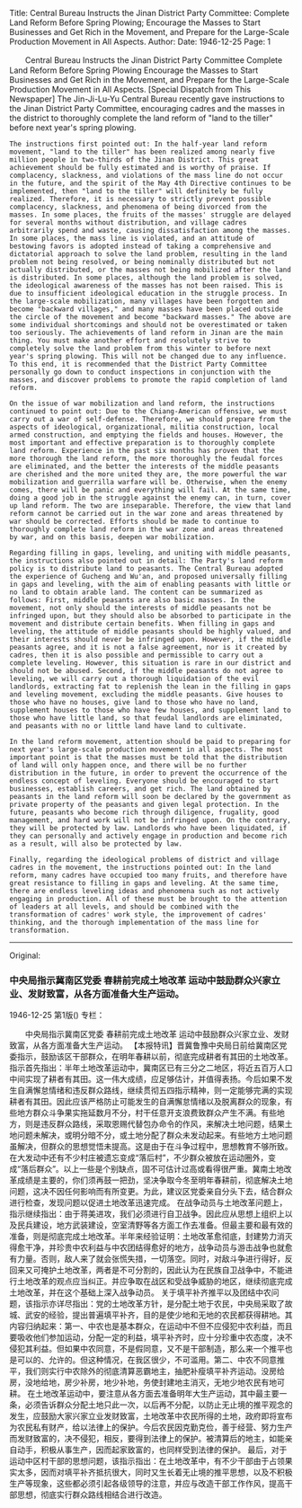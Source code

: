 Title: Central Bureau Instructs the Jinan District Party Committee: Complete Land Reform Before Spring Plowing; Encourage the Masses to Start Businesses and Get Rich in the Movement, and Prepare for the Large-Scale Production Movement in All Aspects.
Author:
Date: 1946-12-25
Page: 1

　　Central Bureau Instructs the Jinan District Party Committee
    Complete Land Reform Before Spring Plowing
    Encourage the Masses to Start Businesses and Get Rich in the Movement, and Prepare for the Large-Scale Production Movement in All Aspects.
    [Special Dispatch from This Newspaper] The Jin-Ji-Lu-Yu Central Bureau recently gave instructions to the Jinan District Party Committee, encouraging cadres and the masses in the district to thoroughly complete the land reform of "land to the tiller" before next year's spring plowing.

    The instructions first pointed out: In the half-year land reform movement, "land to the tiller" has been realized among nearly five million people in two-thirds of the Jinan District. This great achievement should be fully estimated and is worthy of praise. If complacency, slackness, and violations of the mass line do not occur in the future, and the spirit of the May 4th Directive continues to be implemented, then "land to the tiller" will definitely be fully realized. Therefore, it is necessary to strictly prevent possible complacency, slackness, and phenomena of being divorced from the masses. In some places, the fruits of the masses' struggle are delayed for several months without distribution, and village cadres arbitrarily spend and waste, causing dissatisfaction among the masses. In some places, the mass line is violated, and an attitude of bestowing favors is adopted instead of taking a comprehensive and dictatorial approach to solve the land problem, resulting in the land problem not being resolved, or being nominally distributed but not actually distributed, or the masses not being mobilized after the land is distributed. In some places, although the land problem is solved, the ideological awareness of the masses has not been raised. This is due to insufficient ideological education in the struggle process. In the large-scale mobilization, many villages have been forgotten and become "backward villages," and many masses have been placed outside the circle of the movement and become "backward masses." The above are some individual shortcomings and should not be overestimated or taken too seriously. The achievements of land reform in Jinan are the main thing. You must make another effort and resolutely strive to completely solve the land problem from this winter to before next year's spring plowing. This will not be changed due to any influence. To this end, it is recommended that the District Party Committee personally go down to conduct inspections in conjunction with the masses, and discover problems to promote the rapid completion of land reform.

    On the issue of war mobilization and land reform, the instructions continued to point out: Due to the Chiang-American offensive, we must carry out a war of self-defense. Therefore, we should prepare from the aspects of ideological, organizational, militia construction, local armed construction, and emptying the fields and houses. However, the most important and effective preparation is to thoroughly complete land reform. Experience in the past six months has proven that the more thorough the land reform, the more thoroughly the feudal forces are eliminated, and the better the interests of the middle peasants are cherished and the more united they are, the more powerful the war mobilization and guerrilla warfare will be. Otherwise, when the enemy comes, there will be panic and everything will fail. At the same time, doing a good job in the struggle against the enemy can, in turn, cover up land reform. The two are inseparable. Therefore, the view that land reform cannot be carried out in the war zone and areas threatened by war should be corrected. Efforts should be made to continue to thoroughly complete land reform in the war zone and areas threatened by war, and on this basis, deepen war mobilization.

    Regarding filling in gaps, leveling, and uniting with middle peasants, the instructions also pointed out in detail: The Party's land reform policy is to distribute land to peasants. The Central Bureau adopted the experience of Gucheng and Wu'an, and proposed universally filling in gaps and leveling, with the aim of enabling peasants with little or no land to obtain arable land. The content can be summarized as follows: First, middle peasants are also basic masses. In the movement, not only should the interests of middle peasants not be infringed upon, but they should also be absorbed to participate in the movement and distribute certain benefits. When filling in gaps and leveling, the attitude of middle peasants should be highly valued, and their interests should never be infringed upon. However, if the middle peasants agree, and it is not a false agreement, nor is it created by cadres, then it is also possible and permissible to carry out a complete leveling. However, this situation is rare in our district and should not be abused. Second, if the middle peasants do not agree to leveling, we will carry out a thorough liquidation of the evil landlords, extracting fat to replenish the lean in the filling in gaps and leveling movement, excluding the middle peasants. Give houses to those who have no houses, give land to those who have no land, supplement houses to those who have few houses, and supplement land to those who have little land, so that feudal landlords are eliminated, and peasants with no or little land have land to cultivate.

    In the land reform movement, attention should be paid to preparing for next year's large-scale production movement in all aspects. The most important point is that the masses must be told that the distribution of land will only happen once, and there will be no further distribution in the future, in order to prevent the occurrence of the endless concept of leveling. Everyone should be encouraged to start businesses, establish careers, and get rich. The land obtained by peasants in the land reform will soon be declared by the government as private property of the peasants and given legal protection. In the future, peasants who become rich through diligence, frugality, good management, and hard work will not be infringed upon. On the contrary, they will be protected by law. Landlords who have been liquidated, if they can personally and actively engage in production and become rich as a result, will also be protected by law.

    Finally, regarding the ideological problems of district and village cadres in the movement, the instructions pointed out: In the land reform, many cadres have occupied too many fruits, and therefore have great resistance to filling in gaps and leveling. At the same time, there are endless leveling ideas and phenomena such as not actively engaging in production. All of these must be brought to the attention of leaders at all levels, and should be combined with the transformation of cadres' work style, the improvement of cadres' thinking, and the thorough implementation of the mass line for transformation.



<hr /> 

Original: 


### 中央局指示冀南区党委  春耕前完成土地改革  运动中鼓励群众兴家立业、发财致富，从各方面准备大生产运动。

1946-12-25
第1版()
专栏：

　　中央局指示冀南区党委
    春耕前完成土地改革
    运动中鼓励群众兴家立业、发财致富，从各方面准备大生产运动。
    【本报特讯】晋冀鲁豫中央局日前给冀南区党委指示，鼓励该区干部群众，在明年春耕以前，彻底完成耕者有其田的土地改革。
    指示首先指出：半年土地改革运动中，冀南区已有三分之二地区，将近五百万人口中间实现了耕者有其田。这一伟大成绩，应足够估计，并值得表扬。今后如果不发生自满懈怠情绪和违反群众路线，继续贯彻五四指示精神，则一定能够完满的实现耕者有其田。因此应该严格防止可能发生的自满懈怠情绪以及脱离群众的现象，有些地方群众斗争果实拖延数月不分，村干任意开支浪费致群众产生不满。有些地方，则是违反群众路线，采取恩赐代替包办命令的作风，来解决土地问题，结果土地问题未解决，或明分暗不分，或土地分配了群众未发动起来。有些地方土地问题虽解决，但群众的思想觉悟未提高。这是由于在斗争过程中，思想教育不够所致。在大发动中还有不少村庄被遗忘变成“落后村”，不少群众被放在运动圈外，变成“落后群众”。以上一些是个别缺点，固不可估计过高或看得很严重。冀南土地改革成绩是主要的，你们须再鼓一把劲，坚决争取今冬至明年春耕前，彻底解决土地问题，这决不因任何影响而有所变更。为此，建议区党委亲自分头下去，结合群众进行检查，发现问题以促进土地改革迅速完成。
    在战争动员与土地改革问题上，指示继续指出：由于蒋美进攻，我们必须进行自卫战争。因此应从思想上组织上以及民兵建设，地方武装建设，空室清野等各方面工作去准备。但最主要和最有效的准备，则是彻底完成土地改革。半年来经验证明：土地改革愈彻底，封建势力消灭得愈干净，并珍贵中农利益与中农团结得愈好的地方，战争动员与游击战争也就愈有力量。否则，敌人来了就会张慌失措，一切落空。同时，对敌斗争进行得好，反回来又可掩护土地改革，两者是不可分割的，因此认为在民族自卫战争中，不能进行土地改革的观点应当纠正。并应争取在战区和受战争威胁的地区，继续彻底完成土地改革，并在这个基础上深入战争动员。
    关于填平补齐推平以及团结中农问题，该指示亦详尽指出：党的土地改革方针，是分配土地于农民，中央局采取了故城、武安的经验，提出普遍填平补齐，目的是使少地和无地的农民都获得耕地。其内容归纳起来：第一、中农也是基本群众，在运动中不但不应侵犯中农利益，而且要吸收他们参加运动，分配一定的利益，填平补齐时，应十分珍重中农态度，决不侵犯其利益。但如果中农同意，不是假同意，又不是干部制造，那么来一个推平也是可以的、允许的。但这种情况，在我区很少，不可滥用。第二、中农不同意推平，我们则实行中农除外的彻底清算恶霸地主，抽肥补瘦填平补齐运动。没房给房，没地给地，房少补房，地少补地，务使封建地主消灭，无地少地农民有地可耕。
    在土地改革运动中，要注意从各方面去准备明年大生产运动，其中最主要一条，必须告诉群众分配土地只此一次，以后再不分配，以防止无止境的推平观念的发生，应鼓励大家兴家立业发财致富，土地改革中农民所得的土地，政府即将宣布为农民私有财产，给以法律上的保护。今后农民因克勤克俭，善于经营、努力生产而发财致富的，决不侵犯，相反，要得到法律上的保护。被清算后的地主，如能亲自动手，积极从事生产，因而起家致富的，也同样受到法律的保护。
    最后，对于运动中区村干部的思想问题，该指示指出：在土地改革中，有不少干部由于占领果实太多，因而对填平补齐抵抗很大，同时又生长着无止境的推平思想，以及不积极生产等现象，这些都必须引起各级领导的注意，并应与改造干部工作作风，提高干部思想，彻底实行群众路线相结合进行改造。
